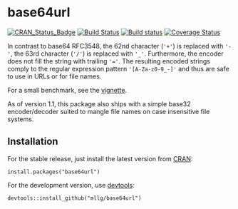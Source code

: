 # base64url

[![CRAN_Status_Badge](http://www.r-pkg.org/badges/version/base64url)](https://cran.r-project.org/package=base64url)
[![Build Status](https://travis-ci.org/mllg/base64url.svg?branch=master)](https://travis-ci.org/mllg/base64url)
[![Build status](https://ci.appveyor.com/api/projects/status/5329u3dk9vanak0p/branch/master?svg=true)](https://ci.appveyor.com/project/mllg/base64url/branch/master)
[![Coverage Status](https://coveralls.io/repos/github/mllg/base64url/badge.svg?branch=master)](https://coveralls.io/github/mllg/base64url?branch=master)

In contrast to base64 RFC3548, the 62nd character (`'+'`) is replaced with `'-'`, the 63rd character (`'/'`) is replaced with `'_'`.
Furthermore, the encoder does not fill the string with trailing `'='`.
The resulting encoded strings comply to the regular expression pattern `'[A-Za-z0-9_-]'` and thus are safe to use in URLs or for file names.

For a small benchmark, see the [vignette](https://cran.r-project.org/package=base64url/vignettes/Benchmarks.html).

As of version 1.1, this package also ships with a simple base32 encoder/decoder suited to mangle file names on case insensitive file systems.

## Installation
For the stable release, just install the latest version from [CRAN](https://cran.r-project.org/package=base64url):
```{R}
install.packages("base64url")
```
For the development version, use [devtools](https://cran.r-project.org/package=devtools):
```{R}
devtools::install_github("mllg/base64url")
```
